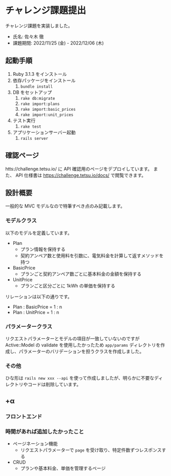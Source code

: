 # チャレンジ課題提出

チャレンジ課題を実装しました。

* 氏名: 佐々木 徹
* 課題期間: 2022/11/25 (金) - 2022/12/06 (木)


## 起動手順

1. Ruby 3.1.3 をインストール
1. 依存パッケージをインストール
    1. `bundle install`
1. DB をセットアップ
    1. `rake db:migrate`
    1. `rake import:plans`
    1. `rake import:basic_prices`
    1. `rake import:unit_prices`
1. テスト実行
    1. `rake test`
1. アプリケーションサーバー起動
    1. `rails server`

## 確認ページ

htts://challenge.tetsu.io/ に API 確認用のページをデプロイしています。
また、 API 仕様書は https://challenge.tetsu.io/docs/ で閲覧できます。

## 設計概要

一般的な MVC モデルなので特筆すべき点のみ記載します。

### モデルクラス

以下のモデルを定義しています。

* Plan
    * プラン情報を保持する
    * 契約アンペア数と使用料を引数に、電気料金を計算して返すメソッドを持つ
* BasicPrice
    * プランごと契約アンペア数ごとに基本料金の金額を保持する
* UnitPrice
    * プランごと区分ごとに 1kWh の単価を保持する

リレーションは以下の通りです。

* Plan : BasicPrice = 1 : n
* Plan : UnitPrice = 1 : n

### パラメータークラス

リクエストパラメーターとモデルの項目が一致していないのですが Active::Model の validate を使用したかったため `app/params` ディレクトリを作成し、パラメーターのバリデーションを担うクラスを作成しました。

### その他

ひな形は `rails new xxx --api` を使って作成しましたが、明らかに不要なディレクトリやコードは削除しています。


## +α

### フロントエンド


### 時間があれば追加したかったこと

* ページネーション機能
    * リクエストパラメーターで `page` を受け取り、特定件数ずつレスポンスする
* CRUD
    * プランや基本料金、単価を管理するページ
